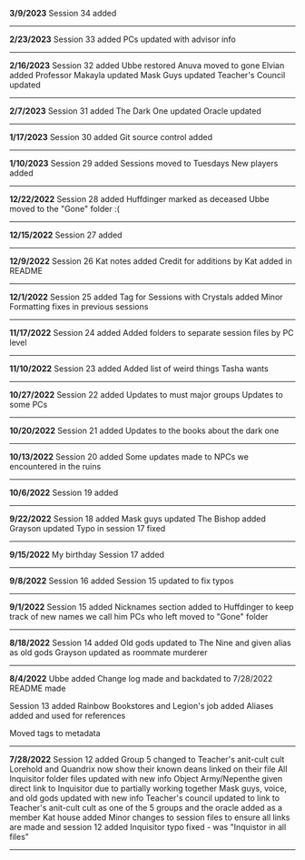 **3/9/2023**
Session 34 added

---
**2/23/2023**
Session 33 added
PCs updated with advisor info

---
**2/16/2023**
Session 32 added
Ubbe restored
Anuva moved to gone
Elvian added
Professor Makayla updated
Mask Guys updated
Teacher's Council updated

---
**2/7/2023**
Session 31 added
The Dark One updated
Oracle updated

---
**1/17/2023**
Session 30 added
Git source control added

---
**1/10/2023**
Session 29 added
Sessions moved to Tuesdays
New players added

---
**12/22/2022**
Session 28 added
Huffdinger marked as deceased
Ubbe moved to the "Gone" folder :(

---
**12/15/2022**
Session 27 added

---
**12/9/2022**
Session 26 Kat notes added
Credit for additions by Kat added in README

---
**12/1/2022**
Session 25 added
Tag for Sessions with Crystals added
Minor Formatting fixes in previous sessions

---
**11/17/2022**
Session 24 added
Added folders to separate session files by PC level

---
**11/10/2022**
Session 23 added
Added list of weird things Tasha wants

---
**10/27/2022**
Session 22 added
Updates to must major groups
Updates to some PCs

---
**10/20/2022**
Session 21 added
Updates to the books about the dark one

---
**10/13/2022**
Session 20 added
Some updates made to NPCs we encountered in the ruins

---
**10/6/2022**
Session 19 added

---
**9/22/2022**
Session 18 added
Mask guys updated
The Bishop added
Grayson updated
Typo in session 17 fixed

---
**9/15/2022**
My birthday
Session 17 added

---
**9/8/2022**
Session 16 added
Session 15 updated to fix typos

---

**9/1/2022**
Session 15 added
Nicknames section added to Huffdinger to keep track of new names we call him
PCs who left moved to "Gone" folder

---

**8/18/2022**
Session 14 added
Old gods updated to The Nine and given alias as old gods
Grayson updated as roommate murderer

---
**8/4/2022**
Ubbe added
Change log made and backdated to 7/28/2022
README made

Session 13 added
Rainbow Bookstores and Legion's job added
Aliases added and used for references 

Moved tags to metadata

---
**7/28/2022**
Session 12 added
Group 5 changed to Teacher's anit-cult cult 
Lorehold and Quandrix now show their known deans linked on their file 
All Inquisitor folder files updated with new info 
Object Army/Nepenthe given direct link to Inquisitor due to partially working together 
Mask guys, voice, and old gods updated with new info Teacher's council updated to link to 
Teacher's anit-cult cult as one of the 5 groups and the oracle added as a member 
Kat house added 
Minor changes to session files to ensure all links are made and session 12 added 
Inquisitor typo fixed - was "Inquistor in all files"

---